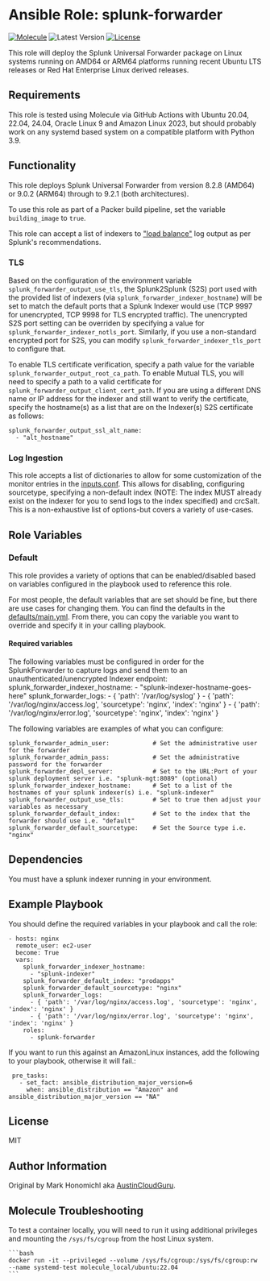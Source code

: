 # Ansible Role: splunk-forwarder

[![Molecule](https://github.com/troyfontaine/ansible-role-splunk-forwarder/workflows/Molecule/badge.svg?event=push)](https://github.com/troyfontaine/ansible-role-splunk-forwarder/actions?query=workflow%3AMolecule)
![Latest Version](https://img.shields.io/github/v/tag/troyfontaine/ansible-role-splunk-forwarder?sort=semver&label=Latest%20Version)
[![License](https://img.shields.io/github/license/troyfontaine/ansible-role-splunk-forwarder)](https://github.com/troyfontaine/ansible-role-splunk-forwarder/blob/master/LICENSE)

This role will deploy the Splunk Universal Forwarder package on Linux systems running on AMD64 or ARM64 platforms running recent Ubuntu LTS releases or Red Hat Enterprise Linux derived releases.

## Requirements

This role is tested using Molecule via GitHub Actions with Ubuntu 20.04, 22.04, 24.04, Oracle Linux 9 and Amazon Linux 2023, but should probably work on any systemd based system on a compatible platform with Python 3.9.

## Functionality

This role deploys Splunk Universal Forwarder from version 8.2.8 (AMD64) or 9.0.2 (ARM64) through to 9.2.1 (both architectures).

To use this role as part of a Packer build pipeline, set the variable `building_image` to `true`.

This role can accept a list of indexers to ["load balance"][splunk_load_balance] log output as per Splunk's recommendations.

### TLS

Based on the configuration of the environment variable `splunk_forwarder_output_use_tls`, the Splunk2Splunk (S2S) port used with the provided list of indexers (via `splunk_forwarder_indexer_hostname`) will be set to match the default ports that a Splunk Indexer would use (TCP 9997 for unencrypted, TCP 9998 for TLS encrypted traffic).  The unencrypted S2S port setting can be overriden by specifying a value for `splunk_forwarder_indexer_notls_port`.  Similarly, if you use a non-standard encrypted port for S2S, you can modify `splunk_forwarder_indexer_tls_port` to configure that.

To enable TLS certificate verification, specify a path value for the variable `splunk_forwarder_output_root_ca_path`.  To enable Mutual TLS, you will need to specify a path to a valid certificate for `splunk_forwarder_output_client_cert_path`.  If you are using a different DNS name or IP address for the indexer and still want to verify the certificate, specify the hostname(s) as a list that are on the Indexer(s) S2S certificate as follows:

    splunk_forwarder_output_ssl_alt_name:
      - "alt_hostname"

### Log Ingestion

This role accepts a list of dictionaries to allow for some customization of the monitor entries in the [inputs.conf](./templates/inputs.conf.j2).  This allows for disabling, configuring sourcetype, specifying a non-default index (NOTE: The index MUST already exist on the indexer for you to send logs to the index specified) and crcSalt.  This is a non-exhaustive list of options-but covers a variety of use-cases.

## Role Variables

### Default

This role provides a variety of options that can be enabled/disabled based on variables configured in the playbook used to reference this role.

For most people, the default variables that are set should be fine, but there are use cases for changing them.  You can find the defaults in the [defaults/main.yml](defaults/main.yml).  From there, you can copy the variable you want to override and specify it in your calling playbook.

#### Required variables

The following variables must be configured in order for the SplunkForwarder to capture logs and send them to an unauthenticated/unencrypted Indexer endpoint:
    splunk_forwarder_indexer_hostname:
      - "splunk-indexer-hostname-goes-here"
    splunk_forwarder_logs:
      - { 'path': '/var/log/syslog' }
      - { 'path': '/var/log/nginx/access.log', 'sourcetype': 'nginx', 'index': 'nginx' }
      - { 'path': '/var/log/nginx/error.log', 'sourcetype': 'nginx', 'index': 'nginx' }

The following variables are examples of what you can configure:

    splunk_forwarder_admin_user:            # Set the administrative user for the forwarder
    splunk_forwarder_admin_pass:            # Set the administrative password for the forwarder
    splunk_forwarder_depl_server:           # Set to the URL:Port of your splunk deployment server i.e. "splunk-mgt:8089" (optional)
    splunk_forwarder_indexer_hostname:      # Set to a list of the hostnames of your splunk indexer(s) i.e. "splunk-indexer"
    splunk_forwarder_output_use_tls:        # Set to true then adjust your variables as necessary
    splunk_forwarder_default_index:         # Set to the index that the forwarder should use i.e. "default"
    splunk_forwarder_default_sourcetype:    # Set the Source type i.e. "nginx"


## Dependencies

You must have a splunk indexer running in your environment.

## Example Playbook

You should define the required variables in your playbook and call the role:

    - hosts: nginx
      remote_user: ec2-user
      become: True
      vars:
        splunk_forwarder_indexer_hostname:
          - "splunk-indexer"
        splunk_forwarder_default_index: "prodapps"
        splunk_forwarder_default_sourcetype: "nginx"
        splunk_forwarder_logs:
          - { 'path': '/var/log/nginx/access.log', 'sourcetype': 'nginx', 'index': 'nginx' }
          - { 'path': '/var/log/nginx/error.log', 'sourcetype': 'nginx', 'index': 'nginx' }
        roles:
          - splunk-forwarder

If you want to run this against an AmazonLinux instances, add the following to your playbook, otherwise it will fail.:

     pre_tasks:
       - set_fact: ansible_distribution_major_version=6
         when: ansible_distribution == "Amazon" and ansible_distribution_major_version == "NA"

## License

MIT

## Author Information

Original by Mark Honomichl aka [AustinCloudGuru](https://austincloud.guru).

## Molecule Troubleshooting

To test a container locally, you will need to run it using additional privileges and mounting the `/sys/fs/cgroup` from the host Linux system.

    ```bash
    docker run -it --privileged --volume /sys/fs/cgroup:/sys/fs/cgroup:rw --name systemd-test molecule_local/ubuntu:22.04
    ```

[splunk_load_balance]: https://docs.splunk.com/Documentation/Splunk/9.1.0/Forwarding/Setuploadbalancingd
